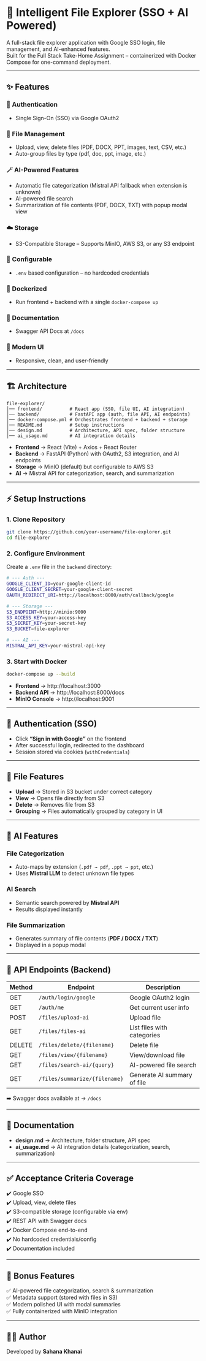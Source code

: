 # 🚀 Intelligent File Explorer (SSO + AI Powered)

A full-stack file explorer application with Google SSO login, file management, and AI-enhanced features.  
Built for the Full Stack Take-Home Assignment – containerized with Docker Compose for one-command deployment.

---

## ✨ Features

### 🔐 Authentication
- Single Sign-On (SSO) via Google OAuth2

### 📂 File Management
- Upload, view, delete files (PDF, DOCX, PPT, images, text, CSV, etc.)
- Auto-group files by type (pdf, doc, ppt, image, etc.)

### 🪄 AI-Powered Features
- Automatic file categorization (Mistral API fallback when extension is unknown)
- AI-powered file search
- Summarization of file contents (PDF, DOCX, TXT) with popup modal view

### ☁️ Storage
- S3-Compatible Storage – Supports MinIO, AWS S3, or any S3 endpoint

### 🔧 Configurable
- `.env` based configuration – no hardcoded credentials

### 🐳 Dockerized
- Run frontend + backend with a single `docker-compose up`

### 📜 Documentation
- Swagger API Docs at `/docs`

### 🎨 Modern UI
- Responsive, clean, and user-friendly

---

## 🏗️ Architecture

```
file-explorer/
│── frontend/          # React app (SSO, file UI, AI integration)
│── backend/           # FastAPI app (auth, file API, AI endpoints)
│── docker-compose.yml # Orchestrates frontend + backend + storage
│── README.md          # Setup instructions
│── design.md          # Architecture, API spec, folder structure
│── ai_usage.md        # AI integration details
```

- **Frontend** → React (Vite) + Axios + React Router  
- **Backend** → FastAPI (Python) with OAuth2, S3 integration, and AI endpoints  
- **Storage** → MinIO (default) but configurable to AWS S3  
- **AI** → Mistral API for categorization, search, and summarization  

---

## ⚡ Setup Instructions

### 1. Clone Repository
```bash
git clone https://github.com/your-username/file-explorer.git
cd file-explorer
```

### 2. Configure Environment
Create a `.env` file in the `backend` directory:

```bash
# --- Auth ---
GOOGLE_CLIENT_ID=your-google-client-id
GOOGLE_CLIENT_SECRET=your-google-client-secret
OAUTH_REDIRECT_URI=http://localhost:8000/auth/callback/google

# --- Storage ---
S3_ENDPOINT=http://minio:9000
S3_ACCESS_KEY=your-access-key
S3_SECRET_KEY=your-secret-key
S3_BUCKET=file-explorer

# --- AI ---
MISTRAL_API_KEY=your-mistral-api-key
```

### 3. Start with Docker
```bash
docker-compose up --build
```

- **Frontend** → http://localhost:3000  
- **Backend API** → http://localhost:8000/docs  
- **MinIO Console** → http://localhost:9001  

---

## 🔑 Authentication (SSO)

- Click **“Sign in with Google”** on the frontend  
- After successful login, redirected to the dashboard  
- Session stored via cookies (`withCredentials`)  

---

## 📂 File Features

- **Upload** → Stored in S3 bucket under correct category  
- **View** → Opens file directly from S3  
- **Delete** → Removes file from S3  
- **Grouping** → Files automatically grouped by category in UI  

---

## 🤖 AI Features

### File Categorization
- Auto-maps by extension (`.pdf → pdf`, `.ppt → ppt`, etc.)  
- Uses **Mistral LLM** to detect unknown file types  

### AI Search
- Semantic search powered by **Mistral API**  
- Results displayed instantly  

### File Summarization
- Generates summary of file contents (**PDF / DOCX / TXT**)  
- Displayed in a popup modal  

---

## 📜 API Endpoints (Backend)

| Method | Endpoint                       | Description                    |
|--------|--------------------------------|--------------------------------|
| GET    | `/auth/login/google`           | Google OAuth2 login            |
| GET    | `/auth/me`                     | Get current user info          |
| POST   | `/files/upload-ai`             | Upload file                    |
| GET    | `/files/files-ai`              | List files with categories     |
| DELETE | `/files/delete/{filename}`     | Delete file                    |
| GET    | `/files/view/{filename}`       | View/download file             |
| GET    | `/files/search-ai/{query}`     | AI-powered file search         |
| GET    | `/files/summarize/{filename}`  | Generate AI summary of file    |

➡️ Swagger docs available at → `/docs`

---

## 📘 Documentation

- **design.md** → Architecture, folder structure, API spec  
- **ai_usage.md** → AI integration details (categorization, search, summarization)  

---

## ✅ Acceptance Criteria Coverage

✔️ Google SSO  
✔️ Upload, view, delete files  
✔️ S3-compatible storage (configurable via env)  
✔️ REST API with Swagger docs  
✔️ Docker Compose end-to-end  
✔️ No hardcoded credentials/config  
✔️ Documentation included  

---

## 🌟 Bonus Features

✅ AI-powered file categorization, search & summarization  
✅ Metadata support (stored with files in S3)  
✅ Modern polished UI with modal summaries  
✅ Fully containerized with MinIO integration  

---

## 🧑‍💻 Author

Developed by **Sahana Khanai**
